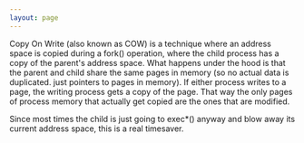 ```yaml
---
layout: page
---
```


Copy On Write (also known as COW) is a technique where an address space is copied during a fork() operation, where the child process has a copy of the parent's address space.  What happens under the hood is that the parent and child share the same pages in memory (so no actual data is duplicated.  just pointers to pages in memory).  If either process writes to a page, the writing process gets a copy of the page. That way the only pages of process memory that actually get copied are the ones that are modified.

Since most times the child is just going to exec*() anyway and blow away its current address space, this is a real timesaver.
